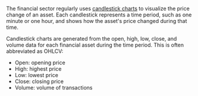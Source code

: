 The financial sector regularly uses [candlestick charts][charts] to visualize
the price change of an asset. Each candlestick represents a time period, such as
one minute or one hour, and shows how the asset's price changed during that time.

Candlestick charts are generated from the open, high, low, close, and volume
data for each financial asset during the time period. This is often abbreviated
as OHLCV:

*   Open: opening price
*   High: highest price
*   Low: lowest price
*   Close: closing price
*   Volume: volume of transactions

[charts]: https://www.investopedia.com/terms/c/candlestick.asp

